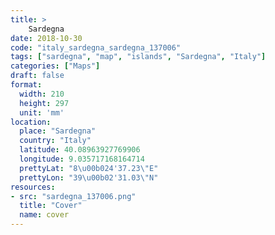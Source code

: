 ```yaml
---
title: > 
    Sardegna
date: 2018-10-30
code: "italy_sardegna_sardegna_137006"
tags: ["sardegna", "map", "islands", "Sardegna", "Italy"]
categories: ["Maps"]
draft: false
format:
  width: 210
  height: 297
  unit: 'mm'
location:
  place: "Sardegna"
  country: "Italy"
  latitude: 40.08963927769906
  longitude: 9.035717168164714
  prettyLat: "8\u00b024'37.23\"E"
  prettyLon: "39\u00b02'31.03\"N"
resources:
- src: "sardegna_137006.png"
  title: "Cover"
  name: cover
---
```

